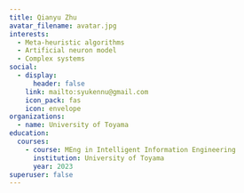 ```yaml
---
title: Qianyu Zhu
avatar_filename: avatar.jpg
interests:
  - Meta-heuristic algorithms
  - Artificial neuron model
  - Complex systems
social:
  - display:
      header: false
    link: mailto:syukennu@gmail.com
    icon_pack: fas
    icon: envelope
organizations:
  - name: University of Toyama
education:
  courses:
    - course: MEng in Intelligent Information Engineering
      institution: University of Toyama
      year: 2023
superuser: false
---
```

